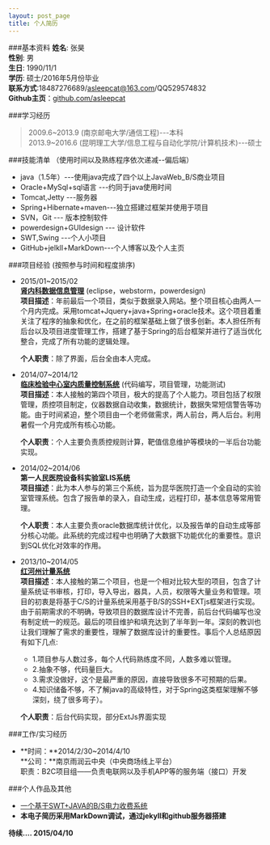 ```yaml
---
layout: post_page
title: 个人简历
---
```

###基本资料
**姓名**: 张昊           
**性别**: 男     
**生日**: 1990/11/1     
**学历**: 硕士/2016年5月份毕业      
**联系方式**:18487276689/asleepcat@163.com/QQ529574832             
**Github主页**：[github.com/asleepcat](https://github.com/asleepcat)                     

###学习经历     
>2009.6~2013.9 (南京邮电大学/通信工程)---本科        
2013.9~2016.6 (昆明理工大学/信息工程与自动化学院/计算机技术)---硕士       

###技能清单       （使用时间以及熟练程序依次递减--偏后端）        
- java（1.5年）---使用java完成了四个以上JavaWeb_B/S商业项目         
- Oracle+MySql+sql语言 ---约同于java使用时间
- Tomcat,Jetty ---服务器
- Spring+Hibernate+maven---独立搭建过框架并使用于项目
- SVN，Git --- 版本控制软件
- powerdesign+GUIdesign --- 设计软件
- SWT,Swing ---个人小项目
- GitHub+jelkll+MarkDown---个人博客以及个人主页          

###项目经验       (按照参与时间和程度排序)         
- 2015/01~2015/02      
	[**肾内科数据信息管理**](/xmjs/xm-shen.html)   (eclipse，webstorm，powerdesign)                
	**项目描述**：年前最后一个项目，类似于数据录入网站。整个项目核心由两人一个月内完成。采用tomcat+Jquery+java+Spring+oracle技术。这个项目着重关注了程序的抽象和优化，在之前的框架基础上做了很多创新。本人担任所有后台以及项目进度管理工作，搭建了基于Spring的后台框架并进行了适当优化整合，完成了所有功能的逻辑处理。      

	**个人职责**：除了界面，后台全由本人完成。  
- 2014/07~2014/12      
	[**临床检验中心室内质量控制系统**](/xmjs/xm-qc.html)            (代码编写，项目管理，功能测试)    
	**项目描述**：本人接触的第四个项目，极大的提高了个人能力。项目包括了权限管理，质控项目制定，仪器数据自动收集，数据统计，数据失常短信警告等功能。由于时间紧迫，整个项目由一个老师做需求，两人前台，两人后台。利用暑假一个月完成所有核心功能。       

	**个人职责**：个人主要负责质控规则计算，靶值信息维护等模块的一半后台功能实现。         
-  2014/02~2014/06        
   **第一人民医院设备科实验室LIS系统**     
	**项目描述**：此为本人参与的第三个系统，旨为昆华医院打造一个全自动的实验室管理系统。包含了报告单的录入，自动生成，远程打印，基本信息等常用管理。             

	**个人职责**：本人主要负责oracle数据库统计优化，以及报告单的自动生成等部分核心功能。此系统的完成过程中也明确了大数据下功能优化的重要性。意识到SQL优化对效率的作用。    
-  2013/10~2014/05            
   [**红河州计量系统**](http://jlgl.ynnu.edu.cn/)     
	**项目描述**：本人接触的第二个项目，也是一个相对比较大型的项目，包含了计量系统证书审核，打印，导入导出，器具，人员，权限等大量业务和管理。项目的初衷是将基于C/S的计量系统采用基于B/S的SSH+EXTjs框架进行实现。由于前期需求的不明确，导致项目的数据库设计不完善，前后台代码编写也没有制定统一的规范。最后的项目维护和填充达到了半年到一年。深刻的教训也让我们理解了需求的重要性，理解了数据库设计的重要性。事后个人总结原因有如下几点:
	- 1.项目参与人数过多，每个人代码熟练度不同，人数多难以管理。
	- 2.抽象不够，代码量巨大。      
	- 3.需求没做好，这个是最严重的原因，直接导致很多不可预期的后果。       
	- 4.知识储备不够，不了解java的高级特性，对于Spring这类框架理解不够深刻，绕了很多弯子）。            

	**个人职责**：后台代码实现，部分ExtJs界面实现          

###工作/实习经历
- **时间：**2014/2/30~2014/4/10    
  **公司：**南京雨润云中央（中央商场线上平台）      
    职责：B2C项目组——负责电联网以及手机APP等的服务端（接口）开发


###个人作品及其他         
- [一个基于SWT+JAVA的B/S电力收费系统](/xmjs/xm-etms.html)
- **本电子简历采用MarkDown调试，通过jekyll和github服务器搭建**         



**待续.... 2015/04/10**

